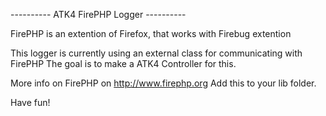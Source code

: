 ---------- ATK4 FirePHP Logger ----------

FirePHP is an extention of Firefox, that works with Firebug extention

This logger is currently using an external class for communicating with FirePHP
The goal is to make a ATK4 Controller for this.

More info on FirePHP on http://www.firephp.org
Add this to your lib folder.

Have fun!
